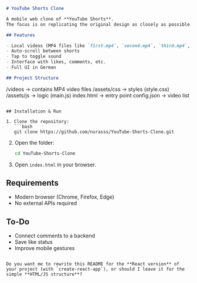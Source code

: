 
```markdown
# YouTube Shorts Clone

A mobile web clone of **YouTube Shorts**.  
The focus is on replicating the original design as closely as possible.

## Features

- Local videos (MP4 files like `first.mp4`, `second.mp4`, `third.mp4`, `fourth.mp4`)
- Auto-scroll between shorts
- Tap to toggle sound
- Interface with likes, comments, etc.
- Full UI in German

## Project Structure

```

/videos          → contains MP4 video files
/assets/css      → styles (style.css)
/assets/js       → logic (main.js)
index.html       → entry point
config.json      → video list

````

## Installation & Run

1. Clone the repository:
   ```bash
   git clone https://github.com/nurasss/YouTube-Shorts-Clone.git
````

2. Open the folder:

   ```bash
   cd YouTube-Shorts-Clone
   ```
3. Open `index.html` in your browser.

## Requirements

* Modern browser (Chrome, Firefox, Edge)
* No external APIs required

## To-Do

* Connect comments to a backend
* Save like status
* Improve mobile gestures

```

Do you want me to rewrite this README for the **React version** of your project (with `create-react-app`), or should I leave it for the simple **HTML/JS structure**?
```

